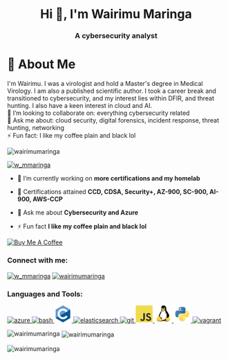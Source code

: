 <h1 align="center">Hi 👋, I'm Wairimu Maringa</h1>
<h3 align="center">A cybersecurity analyst</h3>

# 💫 About Me
I'm Wairimu. I was a virologist and hold a Master's degree in Medical Virology. I am also a published scientific author. I took a career break and transitioned to cybersecurity, and my interest lies within DFIR, and threat hunting. I also have a keen interest in cloud and AI.
<br>👯 I’m looking to collaborate on: everything cybersecurity related<br>💬 Ask me about: cloud security, digital forensics, incident response, threat hunting, networking<br>⚡ Fun fact: I like my coffee plain and black lol



<p align="left"> <img src="https://komarev.com/ghpvc/?username=wairimumaringa&label=Profile%20views&color=0e75b6&style=flat" alt="wairimumaringa" /> </p>

<p align="left"> <a href="https://twitter.com/w_mmaringa" target="blank"><img src="https://img.shields.io/twitter/follow/w_mmaringa?logo=twitter&style=for-the-badge" alt="w_mmaringa" /></a> </p>

- 🔭 I’m currently working on **more certifications and my homelab**

- 🌱 Certifications attained **CCD, CDSA, Security+, AZ-900, SC-900, AI-900, AWS-CCP**

- 💬 Ask me about **Cybersecurity and Azure**

- ⚡ Fun fact **I like my coffee plain and black lol**


<a href="https://www.buymeacoffee.com/wairimumaringa" target="_blank"><img src="https://cdn.buymeacoffee.com/buttons/default-orange.png" alt="Buy Me A Coffee" height="41" width="174"></a>

<h3 align="left">Connect with me:</h3>
<p align="left">
<a href="https://twitter.com/w_mmaringa" target="blank"><img align="center" src="https://raw.githubusercontent.com/rahuldkjain/github-profile-readme-generator/master/src/images/icons/Social/twitter.svg" alt="w_mmaringa" height="30" width="40" /></a>
<a href="https://linkedin.com/in/wairimumaringa" target="blank"><img align="center" src="https://raw.githubusercontent.com/rahuldkjain/github-profile-readme-generator/master/src/images/icons/Social/linked-in-alt.svg" alt="wairimumaringa" height="30" width="40" /></a>
</p>

<h3 align="left">Languages and Tools:</h3>
<p align="left"> <a href="https://azure.microsoft.com/en-in/" target="_blank" rel="noreferrer"> <img src="https://www.vectorlogo.zone/logos/microsoft_azure/microsoft_azure-icon.svg" alt="azure" width="40" height="40"/> </a> <a href="https://www.gnu.org/software/bash/" target="_blank" rel="noreferrer"> <img src="https://www.vectorlogo.zone/logos/gnu_bash/gnu_bash-icon.svg" alt="bash" width="40" height="40"/> </a> <a href="https://www.cprogramming.com/" target="_blank" rel="noreferrer"> <img src="https://raw.githubusercontent.com/devicons/devicon/master/icons/c/c-original.svg" alt="c" width="40" height="40"/> </a> <a href="https://www.elastic.co" target="_blank" rel="noreferrer"> <img src="https://www.vectorlogo.zone/logos/elastic/elastic-icon.svg" alt="elasticsearch" width="40" height="40"/> </a> <a href="https://git-scm.com/" target="_blank" rel="noreferrer"> <img src="https://www.vectorlogo.zone/logos/git-scm/git-scm-icon.svg" alt="git" width="40" height="40"/> </a> <a href="https://developer.mozilla.org/en-US/docs/Web/JavaScript" target="_blank" rel="noreferrer"> <img src="https://raw.githubusercontent.com/devicons/devicon/master/icons/javascript/javascript-original.svg" alt="javascript" width="40" height="40"/> </a> <a href="https://www.linux.org/" target="_blank" rel="noreferrer"> <img src="https://raw.githubusercontent.com/devicons/devicon/master/icons/linux/linux-original.svg" alt="linux" width="40" height="40"/> </a> <a href="https://www.python.org" target="_blank" rel="noreferrer"> <img src="https://raw.githubusercontent.com/devicons/devicon/master/icons/python/python-original.svg" alt="python" width="40" height="40"/> </a> <a href="https://www.vagrantup.com/" target="_blank" rel="noreferrer"> <img src="https://www.vectorlogo.zone/logos/vagrantup/vagrantup-icon.svg" alt="vagrant" width="40" height="40"/> </a> </p>

<p><img align="left" src="https://github-readme-stats.vercel.app/api/top-langs?username=wairimumaringa&show_icons=true&locale=en&layout=compact" alt="wairimumaringa" /></p>

<p>&nbsp;<img align="center" src="https://github-readme-stats.vercel.app/api?username=wairimumaringa&show_icons=true&locale=en" alt="wairimumaringa" /></p>

<p><img align="center" src="https://github-readme-streak-stats.herokuapp.com/?user=wairimumaringa&" alt="wairimumaringa" /></p>


